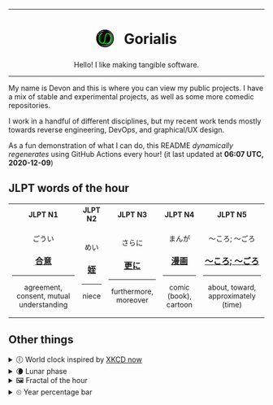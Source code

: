 ***

<h1 align="center">
<sub>
    <img src="readme/resources/avatar.png" height="36">
</sub>
&nbsp;
Gorialis
</h1>
<p align="center">
Hello! I like making tangible software.
</p>

***

My name is Devon and this is where you can view my public projects. I have a mix of stable and experimental projects, as well as some more comedic repositories.

I work in a handful of different disciplines, but my recent work tends mostly towards reverse engineering, DevOps, and graphical/UX design.

As a fun demonstration of what I can do, this README *dynamically regenerates* using GitHub Actions every hour! (it last updated at **06:07 UTC, 2020-12-09**)

<h2>JLPT words of the hour</h2>
<table>
    <tr>
        <th>JLPT N1</th>
        <th>JLPT N2</th>
        <th>JLPT N3</th>
        <th>JLPT N4</th>
        <th>JLPT N5</th>
    </tr>
    <tr>
        <td>
            <p align="center">ごうい</p>
            <h3 align="center"><b><a href="https://jisho.org/search/%E5%90%88%E6%84%8F">合意</a></b></h3>
            <hr>
            <p align="center">agreement,<wbr> consent,<wbr> mutual understanding</p>
        </td>
        <td>
            <p align="center">めい</p>
            <h3 align="center"><b><a href="https://jisho.org/search/%E5%A7%AA">姪</a></b></h3>
            <hr>
            <p align="center">niece</p>
        </td>
        <td>
            <p align="center">さらに</p>
            <h3 align="center"><b><a href="https://jisho.org/search/%E6%9B%B4%E3%81%AB">更に</a></b></h3>
            <hr>
            <p align="center">furthermore,<wbr> moreover</p>
        </td>
        <td>
            <p align="center">まんが</p>
            <h3 align="center"><b><a href="https://jisho.org/search/%E6%BC%AB%E7%94%BB">漫画</a></b></h3>
            <hr>
            <p align="center">comic (book),<wbr> cartoon</p>
        </td>
        <td>
            <p align="center">～ころ; ～ごろ</p>
            <h3 align="center"><b><a href="https://jisho.org/search/%EF%BD%9E%E3%81%93%E3%82%8D%3B%20%EF%BD%9E%E3%81%94%E3%82%8D">～ころ; ～ごろ</a></b></h3>
            <hr>
            <p align="center">about,<wbr> toward,<wbr> approximately (time)</p>
        </td>
    </tr>
</table>

<h2>Other things</h2>
<details>
<summary>🕕  World clock inspired by <a href="https://xkcd.com/now">XKCD now</a></summary>

> <img src="generated/now.png" width="512">

</details>
<details>
<summary>🌘 Lunar phase</summary>

The moon is approximately 83.68% through its phase (Waning Crescent).

</details>
<details>
<summary>&#x1f5bc; Fractal of the hour</summary>

> <img src="generated/fractal.png" width="512">

</details>
<details>
<summary>&#x23f2; Year percentage bar</summary>
<pre><code>2020 [██████████████████▁▁] 93.79%</code></pre>
</details>
